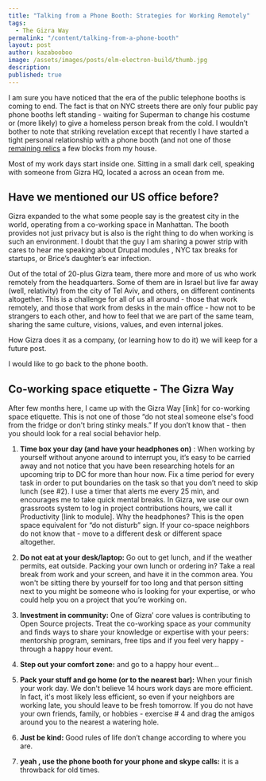 ```yaml
---
title: "Talking from a Phone Booth: Strategies for Working Remotely"
tags:
  - The Gizra Way
permalink: "/content/talking-from-a-phone-booth"
layout: post
author: kazabooboo
image: /assets/images/posts/elm-electron-build/thumb.jpg
description: 
published: true
---
```


I am sure  you have noticed that  the era of the public telephone booths is coming to end. The fact is that on NYC streets there are only four public pay phone booths left standing - waiting for Superman to change his costume or (more likely) to  give a homeless person break from the cold. I wouldn’t bother to note that striking revelation except that recently I have started a tight personal relationship with a phone booth (and not one of those [remaining relics](https://www.google.com/maps/@40.798488,-73.9708797,3a,75y,331.88h,66.79t/data=!3m6!1e1!3m4!1sA4uG2WJ2hYS7mpq2EPwO7g!2e0!7i13312!8i6656) a few blocks from my house.

Most of my work days start inside one. Sitting in a small dark cell, speaking with someone from Gizra HQ, located a across an ocean from me. 

## Have we mentioned our US office before? 

Gizra expanded to the what some people say is the greatest city in the world, operating from a co-working space in Manhattan. The booth provides not just privacy but is also is the right thing to do when working is such an environment. I doubt that the guy I am sharing a power strip with cares to hear me speaking about Drupal modules , NYC tax breaks for startups, or Brice’s daughter’s ear infection. 

Out of the total of 20-plus Gizra team, there more and more of us who work remotely from the headquarters. Some of them are in Israel but live far away (well, relativity) from the city of Tel Aviv, and others, on different continents altogether. This is a challenge for all of us all around -  those that work remotely, and those that work from desks in the main office - how not to be strangers to each other, and how to feel that we are part of the same team, sharing the same culture, visions, values, and even internal jokes.  

How Gizra does it as a company, (or learning how to do it) we will keep for a future post. 

I would like to go back to the phone booth.  

## Co-working space etiquette - The Gizra Way 

After few months  here,  I came up with the Gizra Way [link] for co-working space etiquette. This is not one of those “do not steal someone else's food from the fridge or don't bring stinky meals.” If you don’t know that  - then you should look for a real social behavior help.

1. <b>Time box your day (and have your headphones on)</b> : When working by yourself without anyone around to interrupt you, it’s easy to be carried away and not notice that you have been researching hotels for an upcoming trip to DC for more than hour now. Fix a time period for every task in order to put boundaries on the task so that you don’t need to skip lunch (see #2).  I use a timer that alerts me every 25 min, and encourages me to take quick mental breaks. In Gizra, we use our own grassroots system to log in project contributions hours, we call it Productivity [link to module]. Why the headphones? This is the open space equivalent for “do not disturb” sign. If your co-space neighbors  do not know that - move to a different desk or different space altogether. 

2. <b> Do not eat at your desk/laptop: </b> Go out to get lunch, and if the weather permits, eat outside. Packing your own lunch or ordering in? Take a real break from work and your screen, and have it in the common area. You won't be sitting there by yourself for too long and that person sitting next to you might be someone who is looking for your expertise, or who could help you on a project that you’re working on.

3. <b> Investment in community:</b> One of Gizra’ core values is contributing to Open Source projects. Treat the co-working space as your community and finds ways to share your knowledge or expertise with your peers: mentorship program, seminars, free tips and if you feel very happy - through a happy hour event.

4. <b> Step out your comfort zone:</b> and go to a happy hour event… 

5. <b> Pack your stuff and go home (or to the nearest bar):</b> When your finish your work day. We don't believe 14 hours work days are more efficient. In fact, it's most likely less efficient, so even if your neighbors are working late, you should leave to be fresh tomorrow. If you do not have your own friends, family, or hobbies - exercise # 4 and drag the amigos around you to the nearest a watering hole.

6. <b> Just be kind: </b> Good rules of life don’t change according to where you are.

7. <b> yeah , use the phone booth for your phone and skype calls:</b>  it is a throwback for old times.
